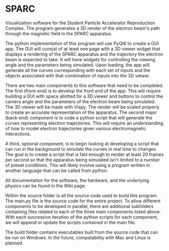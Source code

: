 # SPARC
Visualization software for the Student Particle Accelerator Reproduction Complex. The program generates a 3D render of the electron beam's path through the magnetic field in the SPARC apparatus.

The python implementation of this program will use PyQt6 to create a GUI app. The GUI will consist of at least one page with a 3D viewer widget that displays a rendering of the SPARC apparatus and the trajectory the electron beam is expected to take. It will have widgets for controlling the viewing angle and the parameters being simulated. Upon loading, the app will generate all the curves corresponding with each set of inputs and the objects associated with that combination of inputs into the 3D viewer. 

There are two main components to this software that need to be completed. The first (front-end) is to develop the front end of the app. This will require building a GUI with space allotted for a 3D viewer and buttons to control the camera angle and the parameters of the electron beam being simulated. The 3D viewer will be made with Vispy. The render will be scaled properly to create an accurate representation of the apparatus. The second major (back-end) component is to code a python script that will generate the curves representing electron trajectories. This will require an understanding of how to model electron trajectories given various electromagnetic interactions.

A third, optional component, is to begin looking at developing a script that can run in the background to simulate the curves in real time to changes. The goal is to create a script that is fast enough to render at least 20 frames per second so that the apparatus being simulated isn't limited to a number of preset conditions. This will likely involve using a program written in another language that can be called from python. 

All documentation for the software, the hardware, and the underlying physics can be found in the Wiki page.

Within the source folder is all the source code used to build this program. The main.py file is the source code for the entire project. To allow different components to be developed in parallel, there are additional subfolders containing files related to each of the three main components listed above. With each successive iteration of the python scripts for each component, we will append or update the scripts contained in the main file. 

The build folder contains executables built from the source code that can be run on Windows. In the future, compatability with Mac and Linux is planned.
